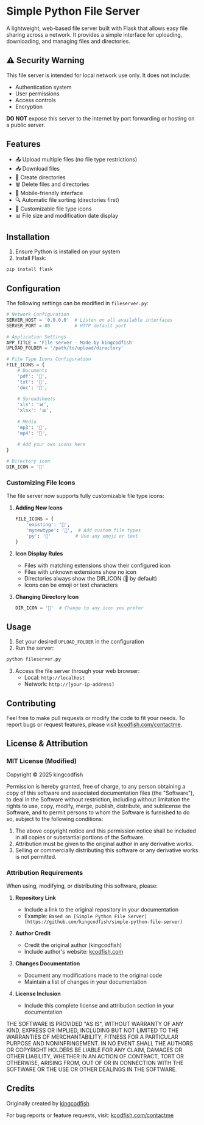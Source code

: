 # Simple Python File Server

A lightweight, web-based file server built with Flask that allows easy file sharing across a network. It provides a simple interface for uploading, downloading, and managing files and directories.

## ⚠️ Security Warning

This file server is intended for local network use only. It does not include:
- Authentication system
- User permissions
- Access controls
- Encryption

**DO NOT** expose this server to the internet by port forwarding or hosting on a public server.

## Features

- 📤 Upload multiple files (no file type restrictions)
- 📥 Download files
- 📁 Create directories
- 🗑️ Delete files and directories
- 📱 Mobile-friendly interface
- 🔍 Automatic file sorting (directories first)
- 🎨 Customizable file type icons
- 📊 File size and modification date display

## Installation

1. Ensure Python is installed on your system
2. Install Flask:
```bash
pip install flask
```

## Configuration

The following settings can be modified in `fileserver.py`:

```python
# Network Configuration
SERVER_HOST = '0.0.0.0'  # Listen on all available interfaces
SERVER_PORT = 80         # HTTP default port

# Application Settings
APP_TITLE = 'File server - Made by kingcodfish'
UPLOAD_FOLDER = '/path/to/upload/directory'

# File Type Icons Configuration
FILE_ICONS = {
    # Documents
    'pdf': '📄',
    'txt': '📝',
    'doc': '📄',
    
    # Spreadsheets
    'xls': '📊',
    'xlsx': '📊',
    
    # Media
    'mp3': '🎵',
    'mp4': '🎥',
    
    # Add your own icons here
}

# Directory icon
DIR_ICON = '📁'
```

### Customizing File Icons

The file server now supports fully customizable file type icons:

1. **Adding New Icons**
   ```python
   FILE_ICONS = {
       'existing': '📄',
       'mynewtype': '🔮',  # Add custom file types
       'py': '🐍'         # Use any emoji or text
   }
   ```

2. **Icon Display Rules**
   - Files with matching extensions show their configured icon
   - Files with unknown extensions show no icon
   - Directories always show the DIR_ICON (📁 by default)
   - Icons can be emoji or text characters

3. **Changing Directory Icon**
   ```python
   DIR_ICON = '📂'  # Change to any icon you prefer
   ```

## Usage

1. Set your desired `UPLOAD_FOLDER` in the configuration
2. Run the server:
```bash
python fileserver.py
```
3. Access the file server through your web browser:
   - Local: `http://localhost`
   - Network: `http://[your-ip-address]`

## Contributing

Feel free to make pull requests or modify the code to fit your needs. To report bugs or request features, please visit [kcodfish.com/contactme](https://kcodfish.com/contactme).

## License & Attribution

### MIT License (Modified)

Copyright © 2025 kingcodfish

Permission is hereby granted, free of charge, to any person obtaining a copy of this software and associated documentation files (the "Software"), to deal in the Software without restriction, including without limitation the rights to use, copy, modify, merge, publish, distribute, and sublicense the Software, and to permit persons to whom the Software is furnished to do so, subject to the following conditions:

1. The above copyright notice and this permission notice shall be included in all copies or substantial portions of the Software.
2. Attribution must be given to the original author in any derivative works.
3. Selling or commercially distributing this software or any derivative works is not permitted.

### Attribution Requirements

When using, modifying, or distributing this software, please:

1. **Repository Link**
   - Include a link to the original repository in your documentation
   - Example: `Based on [Simple Python File Server](https://github.com/kingcodfish/simple-python-file-server)`

2. **Author Credit**
   - Credit the original author (kingcodfish)
   - Include author's website: [kcodfish.com](https://kcodfish.com)

3. **Changes Documentation**
   - Document any modifications made to the original code
   - Maintain a list of changes in your documentation

4. **License Inclusion**
   - Include this complete license and attribution section in your documentation

THE SOFTWARE IS PROVIDED "AS IS", WITHOUT WARRANTY OF ANY KIND, EXPRESS OR IMPLIED, INCLUDING BUT NOT LIMITED TO THE WARRANTIES OF MERCHANTABILITY, FITNESS FOR A PARTICULAR PURPOSE AND NONINFRINGEMENT. IN NO EVENT SHALL THE AUTHORS OR COPYRIGHT HOLDERS BE LIABLE FOR ANY CLAIM, DAMAGES OR OTHER LIABILITY, WHETHER IN AN ACTION OF CONTRACT, TORT OR OTHERWISE, ARISING FROM, OUT OF OR IN CONNECTION WITH THE SOFTWARE OR THE USE OR OTHER DEALINGS IN THE SOFTWARE.

## Credits

Originally created by [kingcodfish](https://kcodfish.com)

For bug reports or feature requests, visit: [kcodfish.com/contactme](https://kcodfish.com/contactme)
